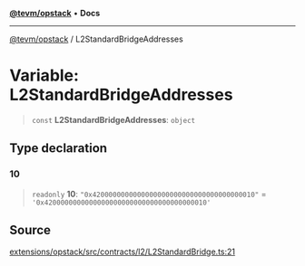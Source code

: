 [**@tevm/opstack**](../README.md) • **Docs**

***

[@tevm/opstack](../globals.md) / L2StandardBridgeAddresses

# Variable: L2StandardBridgeAddresses

> `const` **L2StandardBridgeAddresses**: `object`

## Type declaration

### 10

> `readonly` **10**: `"0x4200000000000000000000000000000000000010"` = `'0x4200000000000000000000000000000000000010'`

## Source

[extensions/opstack/src/contracts/l2/L2StandardBridge.ts:21](https://github.com/evmts/tevm-monorepo/blob/main/extensions/opstack/src/contracts/l2/L2StandardBridge.ts#L21)
